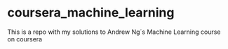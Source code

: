 # coursera_machine_learning
This is a repo with my solutions to Andrew Ng´s Machine Learning course on coursera
